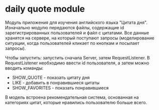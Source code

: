 # daily quote module

Модуль приложения для изучения английского языка "Цитата дня". Изначально модулю передаются файлы, содержащие id зарегистрированных пользователей и файл с цитатами.
Все данные хранятся на сервере,  на который поступают запросы (моделирование ситуации, когда пользователей кликает по кнопкам и посылает запросы).

Чтобы запустить: запустить сначала Server, затем RequestListener. 
В RequestListener необходимо ввести id пользователя, а затем можно вводить команды:
- SHOW_QUOTE - показать цитату дня
- LIKE - добавить в понравившиеся цитаты
- SHOW_FAVORITES - показать понравившиеся

В модель встроена рекомендательная система, основанная на категориях цитат, которые нравились пользователю больше всего.
